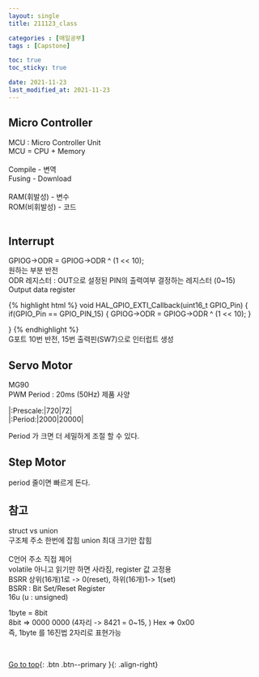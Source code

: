 ```yaml
---
layout: single
title: 211123_class

categories : [매일공부]
tags : [Capstone]

toc: true
toc_sticky: true

date: 2021-11-23
last_modified_at: 2021-11-23
---
```


## Micro Controller
MCU : Micro Controller Unit  
MCU = CPU + Memory  
<br>
Compile - 변역  
Fusing  - Download  
<br>
RAM(휘발성) - 변수   
ROM(비휘발성) - 코드  
<br>

## Interrupt
GPIOG->ODR = GPIOG->ODR ^ (1 << 10);  
원하는 부분 반전
<br>
ODR 레지스터 : OUT으로 설정된 PIN의 출력여부 결정하는 레지스터 (0~15)  
Output data register  

{% highlight html %}
void HAL_GPIO_EXTI_Callback(uint16_t GPIO_Pin)
{
  if(GPIO_Pin == GPIO_PIN_15)
  {
	GPIOG->ODR = GPIOG->ODR ^ (1 << 10);
  } 

}
{% endhighlight %}
<br>
G포트 10번 반전,  15번 출력핀(SW7)으로 인터럽트 생성

## Servo Motor

MG90  
PWM Period : 20ms (50Hz) 제품 사양

|:Prescale:|720|72|   
|:Period:|2000|20000|

Period 가 크면 더 세밀하게 조절 할 수 있다.
<br>

## Step Motor

period 줄이면 빠르게 돈다.

## 참고
struct vs union  
구조체 주소 한번에 잡힘
 union 최대 크기만 잡힘
<br>
<br>
C언어 주소 직접 제어  
volatile 아니고 읽기만 하면 사라짐, register 값 고정용  
BSRR 상위(16개)1로 -> 0(reset), 하위(16개)1-> 1(set)  
BSRR : Bit Set/Reset Register  
16u (u : unsigned) 

1byte = 8bit  
8bit => 0000 0000  (4자리 -> 8421 = 0~15, )
Hex  => 0x00  
즉, 1byte 를 16진법 2자리로 표현가능   



<br>

[Go to top](#){: .btn .btn--primary }{: .align-right}